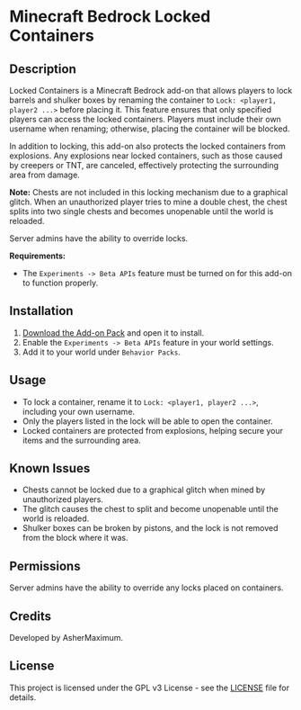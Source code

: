 # Minecraft Bedrock Locked Containers

## Description
Locked Containers is a Minecraft Bedrock add-on that allows players to lock barrels and shulker boxes by renaming the container to `Lock: <player1, player2 ...>` before placing it. This feature ensures that only specified players can access the locked containers. Players must include their own username when renaming; otherwise, placing the container will be blocked.

In addition to locking, this add-on also protects the locked containers from explosions. Any explosions near locked containers, such as those caused by creepers or TNT, are canceled, effectively protecting the surrounding area from damage.

**Note:** Chests are not included in this locking mechanism due to a graphical glitch. When an unauthorized player tries to mine a double chest, the chest splits into two single chests and becomes unopenable until the world is reloaded.

Server admins have the ability to override locks.

**Requirements:** 
- The `Experiments -> Beta APIs` feature must be turned on for this add-on to function properly.

## Installation
1. [Download the Add-on Pack](https://github.com/AsherMaximum/MinecraftBedrockLockedChests/releases/download/latest/lockedContainers.mcpack) and open it to install.
2. Enable the `Experiments -> Beta APIs` feature in your world settings.
3. Add it to your world under `Behavior Packs`.

## Usage
- To lock a container, rename it to `Lock: <player1, player2 ...>`, including your own username.
- Only the players listed in the lock will be able to open the container.
- Locked containers are protected from explosions, helping secure your items and the surrounding area.

## Known Issues
- Chests cannot be locked due to a graphical glitch when mined by unauthorized players.
- The glitch causes the chest to split and become unopenable until the world is reloaded.
- Shulker boxes can be broken by pistons, and the lock is not removed from the block where it was.

## Permissions
Server admins have the ability to override any locks placed on containers.

## Credits
Developed by AsherMaximum.

## License
This project is licensed under the GPL v3 License - see the [LICENSE](LICENSE) file for details.
